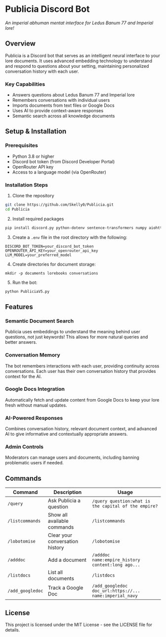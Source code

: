 # Publicia Discord Bot

*An imperial abhuman mentat interface for Ledus Banum 77 and Imperial lore!*

## Overview

Publicia is a Discord bot that serves as an intelligent neural interface to your lore documents. It uses advanced embedding technology to understand and respond to questions about your setting, maintaining personalized conversation history with each user.

### Key Capabilities
- Answers questions about Ledus Banum 77 and Imperial lore
- Remembers conversations with individual users
- Imports documents from text files or Google Docs
- Uses AI to provide context-aware responses
- Semantic search across all knowledge documents

## Setup & Installation

### Prerequisites
- Python 3.8 or higher
- Discord bot token (from Discord Developer Portal)
- OpenRouter API key
- Access to a language model (via OpenRouter)

### Installation Steps

1. Clone the repository
```bash
git clone https://github.com/Skelly0/Publicia.git
cd Publicia
```

2. Install required packages
```bash
pip install discord.py python-dotenv sentence-transformers numpy aiohttp apscheduler
```

3. Create a `.env` file in the root directory with the following:
```
DISCORD_BOT_TOKEN=your_discord_bot_token
OPENROUTER_API_KEY=your_openrouter_api_key
LLM_MODEL=your_preferred_model
```

4. Create directories for document storage:
```
mkdir -p documents lorebooks conversations
```

5. Run the bot:
```bash
python PubliciaV5.py
```

## Features

### Semantic Document Search
Publicia uses embeddings to understand the meaning behind user questions, not just keywords! This allows for more natural queries and better answers.

### Conversation Memory
The bot remembers interactions with each user, providing continuity across conversations. Each user has their own conversation history that provides context for the AI.

### Google Docs Integration
Automatically fetch and update content from Google Docs to keep your lore fresh without manual updates.

### AI-Powered Responses
Combines conversation history, relevant document context, and advanced AI to give informative and contextually appropriate answers.

### Admin Controls
Moderators can manage users and documents, including banning problematic users if needed.

## Commands

| Command | Description | Usage |
|---------|-------------|-------|
| `/query` | Ask Publicia a question | `/query question:what is the capital of the empire?` |
| `/listcommands` | Show all available commands | `/listcommands` |
| `/lobotomise` | Clear your conversation history | `/lobotomise` |
| `/adddoc` | Add a document | `/adddoc name:empire_history content:long ago...` |
| `/listdocs` | List all documents | `/listdocs` |
| `/add_googledoc` | Track a Google Doc | `/add_googledoc doc_url:https://... name:imperial_navy` |

## License

This project is licensed under the MIT License - see the LICENSE file for details.
